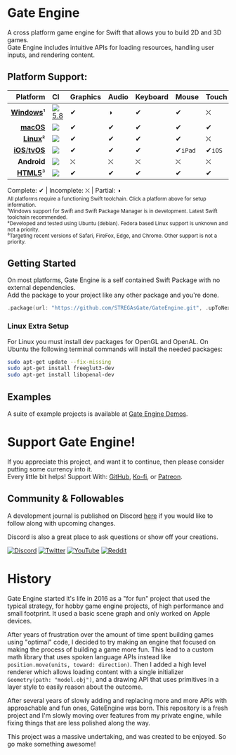 # Gate Engine
A cross platform game engine for Swift that allows you to build 2D and 3D games.</br>
Gate Engine includes intuitive APIs for loading resources, handling user inputs, and rendering content.

## Platform Support:
| Platform | CI | Graphics | Audio | Keyboard | Mouse | Touch | Gamepad |
|---------:|:---|:---------|:------|:---------|:------|:------|:--------|
| [**Windows**](https://www.swift.org/getting-started/#on-windows)¹ | [![5.8](https://img.shields.io/github/actions/workflow/status/STREGAsGate/GateEngine/Windows.yml?label=Swift%205.8)](https://github.com/STREGAsGate/GateEngine/actions/workflows/Windows.yml) | ✔︎ | ◑ | ✔︎ | ✔︎ | ⛌ | ✔︎ |
| [**macOS**](https://apps.apple.com/us/app/xcode/id497799835) | [![](https://img.shields.io/github/actions/workflow/status/STREGAsGate/GateEngine/macOS.yml?label=Swift%205.9)](https://github.com/STREGAsGate/GateEngine/actions/workflows/macOS.yml) | ✔︎ | ✔︎ | ✔︎ | ✔︎ | ✔︎ | ✔︎ | 
| [**Linux**](https://www.swift.org/getting-started/#on-linux)² | [![](https://img.shields.io/github/actions/workflow/status/STREGAsGate/GateEngine/Linux.yml?label=Swift%205.8)](https://github.com/STREGAsGate/GateEngine/actions/workflows/Linux.yml) | ✔︎ | ✔︎ | ✔︎ | ✔︎ | ⛌ | ✔︎
| [**iOS**/**tvOS**](https://apps.apple.com/us/app/xcode/id497799835) | [![](https://img.shields.io/github/actions/workflow/status/STREGAsGate/GateEngine/iOS-tvOS.yml?label=Swift%205.9)](https://github.com/STREGAsGate/GateEngine/actions/workflows/iOS-tvOS.yml) | ✔︎ | ✔︎ | ✔︎ | ✔︎`iPad` | ✔︎`iOS` | ✔︎
| **Android** | [![](https://img.shields.io/github/actions/workflow/status/STREGAsGate/GateEngine/Android.yml?label=)](https://github.com/STREGAsGate/GateEngine/actions/workflows/Android.yml) | ⛌ | ⛌ | ⛌ | ⛌ | ⛌ | ⛌
| [**HTML5**](https://book.swiftwasm.org/getting-started/setup.html)³ | [![](https://img.shields.io/github/actions/workflow/status/STREGAsGate/GateEngine/HTML5.yml?label=Swift%205.8)](https://github.com/STREGAsGate/GateEngine/actions/workflows/HTML5.yml) | ✔︎ | ✔︎ | ✔︎ | ✔︎ | ✔︎ | ✔︎ | 

Complete: ✔︎ | Incomplete: ⛌ | Partial: ◑
<sub>
</br>All platforms require a functioning Swift toolchain. Click a platform above for setup information.
</br>¹Windows support for Swift and Swift Package Manager is in development. Latest Swift toolchain recommended.
</br>²Developed and tested using Ubuntu (debian). Fedora based Linux support is unknown and not a priority.
</br>³Targeting recent versions of Safari, FireFox, Edge, and Chrome. Other support is not a priority.
</sub>

## Getting Started
On most platforms, Gate Engine is a self contained Swift Package with no external dependencies. </br>
Add the package to your project like any other package and you're done.
```swift
.package(url: "https://github.com/STREGAsGate/GateEngine.git", .upToNextMajor(from: "0.0.8"))
```

### Linux Extra Setup
For Linux you must install dev packages for OpenGL and OpenAL.
On Ubuntu the following terminal commands will install the needed packages:
```sh
sudo apt-get update --fix-missing
sudo apt-get install freeglut3-dev
sudo apt-get install libopenal-dev
```

## Examples
A suite of example projects is available at [Gate Engine Demos](https://github.com/STREGAsGate/GateEngineDemos)</a>.

# Support Gate Engine!
If you appreciate this project, and want it to continue, then please consider putting some currency into it.</br>
Every little bit helps! Support With:
[GitHub](https://github.com/sponsors/STREGAsGate),
[Ko-fi](https://ko-fi.com/STREGAsGate),
or
[Patreon](https://www.patreon.com/STREGAsGate).

## Community & Followables
A development journal is published on Discord [here](https://discord.gg/PfqFwQPV96) if you would like to follow along with upcoming changes.

Discord is also a great place to ask questions or show off your creations.

[![Discord](https://img.shields.io/discord/641809158051725322?label=Hang%20Out&logo=Discord&style=social)](https://discord.gg/5JdRJhD)
[![Twitter](https://img.shields.io/twitter/follow/stregasgate?style=social)](https://twitter.com/stregasgate)
[![YouTube](https://img.shields.io/youtube/channel/subscribers/UCBXFkK2B4w9856wBJfCGufg?label=Subscribe&style=social)](https://youtube.com/stregasgate)
[![Reddit](https://img.shields.io/reddit/subreddit-subscribers/stregasgate?style=social)](https://www.reddit.com/r/stregasgate/)

# History
Gate Engine started it's life in 2016 as a "for fun" project that used the typical strategy, for hobby game engine projects, of high performance and small footprint. It used a basic scene graph and only worked on Apple devices.

After years of frustration over the amount of time spent building games using "optimal" code, I decided to try making an engine that focused on making the process of building a game more fun. This lead to a custom math library that uses spoken language APIs instead like `position.move(units, toward: direction)`. Then I added a high level renderer which allows loading content with a single initializer `Geometry(path: "model.obj")`, and a drawing API that uses primitives in a layer style to easily reason about the outcome.

After several years of slowly adding and replacing more and more APIs with approachable and fun ones, GateEngine was born. This repository is a fresh project and I'm slowly moving over features from my private engine, while fixing things that are less polished along the way.

This project was a massive undertaking, and was created to be enjoyed. So go make something awesome!
